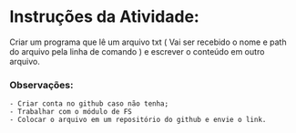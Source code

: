 # Instruções da Atividade:

Criar um programa que lê um arquivo txt ( Vai ser recebido o   nome e path do arquivo pela linha de comando ) e escrever o conteúdo em outro arquivo.

### Observações:
```
- Criar conta no github caso não tenha;
- Trabalhar com o módulo de FS
- Colocar o arquivo em um repositório do github e envie o link.
```
